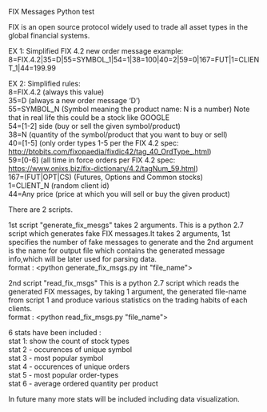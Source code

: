 FIX Messages Python test

FIX is an open source protocol widely used to trade all asset types in the global financial systems.


EX 1: Simplified FIX 4.2 new order message example: 
8=FIX.4.2|35=D|55=SYMBOL_1|54=1|38=100|40=2|59=0|167=FUT|1=CLIENT_1|44=199.99 

EX 2: Simplified rules: <br />
8=FIX.4.2 (always this value) <br />
35=D (always a new order message ‘D’) <br />
55=SYMBOL_N (Symbol meaning the product name: N is a number) Note that in real life this could be a stock like GOOGLE <br />
54=[1-2] side (buy or sell the given symbol/product) <br />
38=N (quantity of the symbol/product that you want to buy or sell) <br />
40=[1-5] (only order types 1-5 per the FIX 4.2 spec: http://btobits.com/fixopaedia/fixdic42/tag_40_OrdType_.html) <br />
59=[0-6] (all time in force orders per FIX 4.2 spec: https://www.onixs.biz/fix-dictionary/4.2/tagNum_59.html) <br />
167=(FUT|OPT|CS) (Futures, Options and Common stocks) <br />
1=CLIENT_N (random client id) <br />
44=Any price (price at which you will sell or buy the given product) <br />

There are 2 scripts.

1st script "generate_fix_mesgs" takes 2 arguments. 
This is a python 2.7 script which generates fake FIX messages.It takes 2 arguments, 
1st specifies the number of fake messages to generate and the 2nd argument is the name for output file 
which contains the generated message info,which will be later used for parsing data. <br />
format : <python generate_fix_msgs.py int "file_name">


2nd script "read_fix_msgs"
This is a python 2.7 script which reads the generated FIX messages,
by taking 1 argument, the generated file-name from script 1
and produce various statistics on the trading habits of each clients. <br />
format : <python read_fix_msgs.py "file_name">

6 stats have been included : <br />
stat 1: show the count of stock types<br />
stat 2 - occurences of unique symbol<br />
stat 3 - most popular symbol <br />
stat 4 - occurences of unique orders<br />
stat 5 - most popular order-types<br />
stat 6 - average ordered quantity per product<br />

In future many more stats will be included including data visualization.

